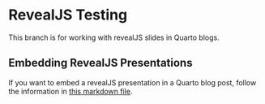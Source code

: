 # RevealJS Testing

This branch is for working with revealJS slides in Quarto blogs.

## Embedding RevealJS Presentations

If you want to embed a revealJS presentation in a Quarto blog post, follow the information in [this markdown file](posts/embed-rjs/main-blog.qmd).

